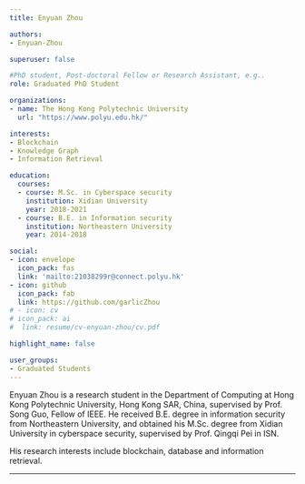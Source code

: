 ```yaml
---
title: Enyuan Zhou

authors:
- Enyuan-Zhou

superuser: false

#PhD student, Post-doctoral Fellow or Research Assistant, e.g..
role: Graduated PhD Student

organizations:
- name: The Hong Kong Polytechnic University
  url: "https://www.polyu.edu.hk/"

interests:
- Blockchain
- Knowledge Graph
- Information Retrieval

education:
  courses:
  - course: M.Sc. in Cyberspace security
    institution: Xidian University
    year: 2018-2021
  - course: B.E. in Information security
    institution: Northeastern University
    year: 2014-2018

social:
- icon: envelope
  icon_pack: fas
  link: 'mailto:21038299r@connect.polyu.hk'
- icon: github
  icon_pack: fab
  link: https://github.com/garlicZhou
# - icon: cv
# icon_pack: ai
#  link: resume/cv-enyuan-zhou/cv.pdf

highlight_name: false

user_groups:
- Graduated Students
---
```


Enyuan Zhou is a research student in the Department of Computing at Hong Kong Polytechnic University, Hong Kong SAR, China, supervised by Prof. Song Guo, Fellow of IEEE.  He received B.E. degree in information security from Northeastern University, and obtained his M.Sc. degree from Xidian University in cyberspace security, supervised by Prof. Qingqi Pei in ISN.



His research interests include blockchain, database and information retrieval.

---